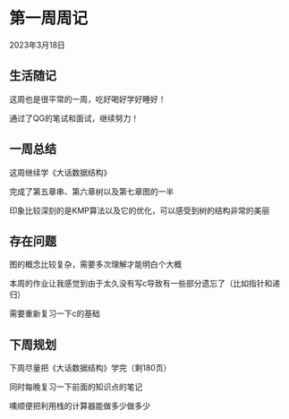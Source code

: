 # 第一周周记

2023年3月18日

## 生活随记

这周也是很平常的一周，吃好喝好学好睡好！

通过了QG的笔试和面试，继续努力！

## 一周总结

这周继续学《大话数据结构》

完成了第五章串、第六章树以及第七章图的一半

印象比较深刻的是KMP算法以及它的优化，可以感受到树的结构非常的美丽

## 存在问题

图的概念比较复杂，需要多次理解才能明白个大概

本周的作业让我感觉到由于太久没有写c导致有一些部分遗忘了（比如指针和递归）

需要重新复习一下c的基础

## 下周规划

下周尽量把《大话数据结构》学完（剩180页）

同时每晚复习一下前面的知识点的笔记

噢顺便把利用栈的计算器能做多少做多少